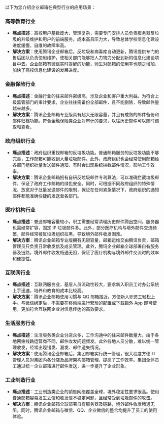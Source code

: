 以下为您介绍企业邮箱在典型行业的应用场景：

### 高等教育行业
- **痛点描述**：高校用户基数庞大，管理复杂，需要专门安排人员负责服务器反垃圾的升级维护和用户的前端服务，成本高且压力大，导致总体学校信息化建设进度缓慢，自维的故障率高。
- **解决方案**：使用腾讯企业邮箱后，反垃圾和病毒库自动更新，腾讯提供专门的售后团队负责使用维护，使相关部门能够把人力物力分配到新的信息化建设项目中去。企业邮箱有微信实时提醒的功能，师生对邮箱的使用率也随之增加，加快了高校信息化建设的发展进度。

### 金融保险行业
- **痛点描述**：金融行业的往来邮件密级高，涉及企业和客户重大利益。为符合上级监管部门的审计要求，企业往往需备份全部邮件，且不能删除，导致邮件量越来越多。
- **解决方案**：腾讯企业邮箱专业版具有超大无限容量，并且有成熟的邮件备份和邮件归档功能。符合金融保险类企业对审计的要求，以往历史邮件可以随时调取和查看。

### 政府组织行业
- **痛点描述**：政府组织重视邮箱的反垃圾功能。普通邮箱服务的反垃圾功能不够完善，工作邮箱可能收到大量垃圾邮件。此外，政府组织也会经常使用邮箱给各部门组织批量发送邮件通知，有时会出现系统拦截邮件情况，影响工作效率。
- **解决方案**：腾讯企业邮箱拥有自研反垃圾邮件专利算法，可以准确拦截垃圾邮件，保证了政府工作邮箱的绿色安全。同时，可根据不同政府组织的特殊情况，放宽对于批量发送邮件的限制，保证在任何紧急情况下，政府组织的通知邮件都能准确快捷的发送至各部门。

### 医疗机构行业
- **痛点描述**：普通邮箱容量较小，职工需要经常清理历史邮件腾出空间，服务器也需经常扩容，固定 IP 垃圾邮件多。此外，部分医疗机构与境外邮件交流频繁，邮件经常被反垃圾组织拉黑，导致境外邮件收发困难。
- **解决方案**：腾讯企业邮箱专业版拥有无限容量，邮箱运维交由腾讯负责，邮箱管理员只负责日常收发信及成员管理。此外，腾讯企业邮箱全球部署自有服务器及链路，境外邮件收发畅通无阻，保证了医疗机构与境外邮件交流时的效率和便捷性。

### 互联网行业
- **痛点描述**：互联网服务业，基层人员流动性较大，要求新入职员工对办公系统上手迅速，培养和教育的成本比较高。
- **解决方案**：腾讯企业邮箱使用习惯与 QQ 邮箱接近，方便新入职员工轻松上手。与微信绑定后，不需要在移动端进行繁琐的配置或下载额外 App 即可使用，更加符合互联网企业对信息传达的高效要求。

### 生活服务行业
- **痛点描述**：生活服务类企业分店众多，工作沟通中的往来邮件数量大，由于各地网络线路运营商不同，邮件收发问题频发。此外各地人员分散，难以统一管理收发，经常出现错发、漏发、邮件遗失情况。
- **解决方案**：使用腾讯企业邮箱后，集团邮箱实行统一管理，很大程度方便 IT 管理人员对集团内各分店及品牌架构邮箱管理，提高了工作效率。集团全体员工通过统一企业邮箱进行邮件发送，进一步提升了企业形象。

 
### 工业制造行业
- **痛点描述**：工业制造类企业的销售网络覆盖全球，境外稳定性要求很高。使用普通邮箱容易发生丢信和收发信不稳定问题，且经常受到垃圾邮件的攻击。
- **解决方案**：腾讯企业邮箱全球部署自有服务器及链路，境外邮件收发畅通无阻。同时，腾讯企业邮箱与微信、QQ、企业微信的整合均提升了员工的使用体验。
